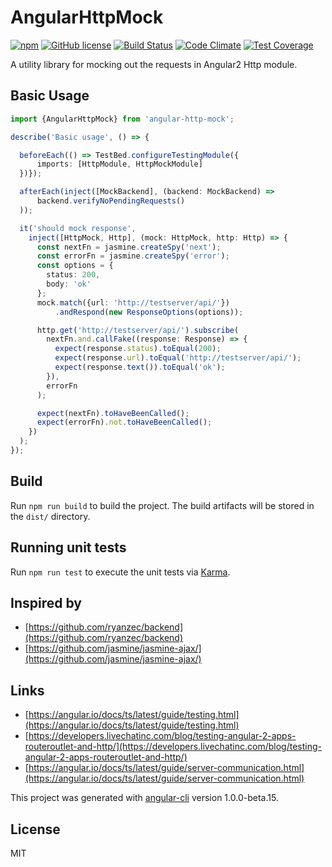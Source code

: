 # AngularHttpMock

[![npm](https://img.shields.io/npm/v/@generalov/angular-http-mock.svg)](https://www.npmjs.com/package/@generalov/angular-http-mock)
[![GitHub license](https://img.shields.io/badge/license-MIT-blue.svg?style=flat-square)](https://raw.githubusercontent.com/generalov/angular-http-mock/master/LICENSE)
[![Build Status](https://travis-ci.org/generalov/angular-http-mock.svg?branch=master)](https://travis-ci.org/generalov/angular-http-mock)
[![Code Climate](https://codeclimate.com/github/generalov/angular-http-mock/badges/gpa.svg)](https://codeclimate.com/github/generalov/angular-http-mock)
[![Test Coverage](https://codeclimate.com/github/generalov/angular-http-mock/badges/coverage.svg)](https://codeclimate.com/github/generalov/angular-http-mock/coverage)

A utility library for mocking out the requests in Angular2 Http module.

## Basic Usage

```TypeScript
import {AngularHttpMock} from 'angular-http-mock';

describe('Basic usage', () => {

  beforeEach(() => TestBed.configureTestingModule({
      imports: [HttpModule, HttpMockModule]
  })});

  afterEach(inject([MockBackend], (backend: MockBackend) =>
      backend.verifyNoPendingRequests()
  ));

  it('should mock response',
    inject([HttpMock, Http], (mock: HttpMock, http: Http) => {
      const nextFn = jasmine.createSpy('next');
      const errorFn = jasmine.createSpy('error');
      const options = {
        status: 200,
        body: 'ok'
      };
      mock.match({url: 'http://testserver/api/'})
          .andRespond(new ResponseOptions(options));

      http.get('http://testserver/api/').subscribe(
        nextFn.and.callFake((response: Response) => {
          expect(response.status).toEqual(200);
          expect(response.url).toEqual('http://testserver/api/');
          expect(response.text()).toEqual('ok');
        }),
        errorFn
      );

      expect(nextFn).toHaveBeenCalled();
      expect(errorFn).not.toHaveBeenCalled();
    })
  );
});
```

## Build

Run `npm run build` to build the project. The build artifacts will be
stored in the `dist/` directory.

## Running unit tests

Run `npm run test` to execute the unit tests via [Karma][karma].

## Inspired by

* [https://github.com/ryanzec/backend](https://github.com/ryanzec/backend)
* [https://github.com/jasmine/jasmine-ajax/](https://github.com/jasmine/jasmine-ajax/)

## Links

* [https://angular.io/docs/ts/latest/guide/testing.html](https://angular.io/docs/ts/latest/guide/testing.html)
* [https://developers.livechatinc.com/blog/testing-angular-2-apps-routeroutlet-and-http/](https://developers.livechatinc.com/blog/testing-angular-2-apps-routeroutlet-and-http/)
* [https://angular.io/docs/ts/latest/guide/server-communication.html](https://angular.io/docs/ts/latest/guide/server-communication.html)

This project was generated with [angular-cli][angular-cli]
version 1.0.0-beta.15.

## License

MIT

[angular-cli]: https://github.com/angular/angular-cli
[karma]: https://karma-runner.github.io


